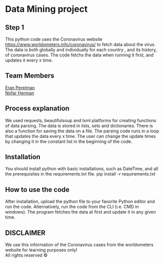 # Data Mining project
## Step 1
This python code uses the Coronavirus website https://www.worldometers.info/coronavirus/ to fetch data about the virus. The data is both globally and individually for each country , and its history, of coronavirus cases. The code fetchs the data when running it first, and updates it every x time.

## Team Members
[Eran Perelman](https://github.com/EranPer/ "Eran Perelman's GitHub")<br/>
[Nofar Herman](https://github.com/nofr "Nofar Herman's GitHub")<br/>

## Process explanation
We used requests, beautifulsoup and lxml platforms for creating functions of data parsing. The data is stored in lists, sets and dictionaries. There is also a function for saving the data on a file. The parsing code runs in a loop that updates the data every x time. The user can change the update times by changing it in the constant list in the beginning of the code.

## Installation
You should install python with basic installations, such as DateTime, and all the prerequisites in the requirements.txt file.
pip install -r requirements.txt

## How to use the code
After installation, upload the python file to your favorite Python editor and run the code. Alternatively, run the code from the CLI (i.e. CMD in windows). The program fetches the data at first and update it in any given time.

## DISCLAIMER
We use this information of the Coronavirus cases from the worldometers website for learning purposes only!
<br />All rights reserved ©
